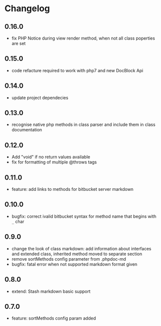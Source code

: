 # Changelog

## 0.16.0
- fix PHP Notice during view render method, when not all class poperties are set

## 0.15.0
- code refacture required to work with php7 and new DocBlock Api

## 0.14.0

- update project dependecies

## 0.13.0

- recognise native php methods in class parser and include them in class documentation

## 0.12.0

- Add "void" if no return values available
- fix for formatting of multiple @throws tags

## 0.11.0

- feature: add links to methods for bitbucket server markdown

## 0.10.0

- bugfix: correct ivalid bitbucket syntax for method name that begins with `_` char

## 0.9.0

- change the look of class markdown: add information about interfaces and extended class, inherited method moved to separate section
- remove sortMethods config parameter from .phpdoc-md
- bugfix: fatal error when not supported markdown format given

## 0.8.0

- extend: Stash markdown basic support

## 0.7.0

- feature: sortMethods config param added
